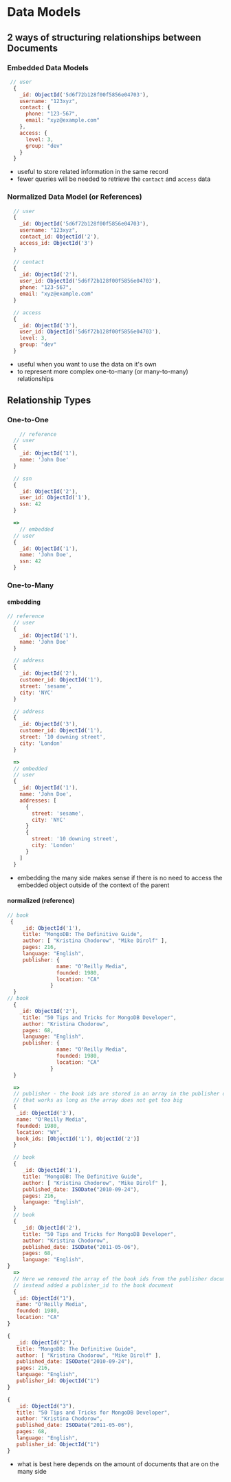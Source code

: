 # Data Models

## 2 ways of structuring relationships between Documents

### Embedded Data Models

```js
 // user
  {
    _id: ObjectId('5d6f72b128f00f5856e04703'),
    username: "123xyz",
    contact: {
      phone: "123-567",
      email: "xyz@example.com"
    },
    access: {
      level: 3,
      group: "dev"
    }
  }
```

- useful to store related information in the same record
- fewer queries will be needed to retrieve the `contact` and `access` data

### Normalized Data Model (or References)

```js
  // user
  {
    _id: ObjectId('5d6f72b128f00f5856e04703'),
    username: "123xyz",
    contact_id: ObjectId('2'),
    access_id: ObjectId('3')
  }

  // contact
  {
    _id: ObjectId('2'),
    user_id: ObjectId('5d6f72b128f00f5856e04703'),
    phone: "123-567",
    email: "xyz@example.com"
  }

  // access
  {
    _id: ObjectId('3'),
    user_id: ObjectId('5d6f72b128f00f5856e04703'),
    level: 3,
    group: "dev"
  }
```

<!-- db.contact.find({ user_id: '5d6f72b128f00f5856e04703' }) -->

- useful when you want to use the data on it's own
- to represent more complex one-to-many (or many-to-many) relationships

## Relationship Types

### One-to-One

```js
    // reference
  // user
  {
    _id: ObjectId('1'),
    name: 'John Doe'
  }

  // ssn
  {
    _id: ObjectId('2'),
    user_id: ObjectId('1'),
    ssn: 42
  }

  =>
    // embedded
  // user
  {
    _id: ObjectId('1'),
    name: 'John Doe',
    ssn: 42
  }
```

### One-to-Many

#### embedding

```js
// reference
  // user
  {
    _id: ObjectId('1'),
    name: 'John Doe'
  }

  // address
  {
    _id: ObjectId('2'),
    customer_id: ObjectId('1'),
    street: 'sesame',
    city: 'NYC'
  }

  // address
  {
    _id: ObjectId('3'),
    customer_id: ObjectId('1'),
    street: '10 downing street',
    city: 'London'
  }

  =>
  // embedded
  // user
  {
    _id: ObjectId('1'),
    name: 'John Doe',
    addresses: [
      {
        street: 'sesame',
        city: 'NYC'
      }
      {
        street: '10 downing street',
        city: 'London'
      }
    ]
  }
```

- embedding the many side makes sense if there is no need to access the embedded object outside of the context of the parent

#### normalized (reference)

```js
// book
 {
     _id: ObjectId('1'),
     title: "MongoDB: The Definitive Guide",
     author: [ "Kristina Chodorow", "Mike Dirolf" ],
     pages: 216,
     language: "English",
     publisher: {
                name: "O'Reilly Media",
                founded: 1980,
                location: "CA"
              }
  }
// book
  {
    _id: ObjectId('2'),
     title: "50 Tips and Tricks for MongoDB Developer",
     author: "Kristina Chodorow",
     pages: 68,
     language: "English",
     publisher: {
                name: "O'Reilly Media",
                founded: 1980,
                location: "CA"
              }
  }

  =>
  // publisher - the book ids are stored in an array in the publisher document
  // that works as long as the array does not get too big
  {
   _id: ObjectId('3'),
   name: "O'Reilly Media",
   founded: 1980,
   location: "WY",
   book_ids: [ObjectId('1'), ObjectId('2')]
  }

  // book
  {
     _id: ObjectId('1'),
     title: "MongoDB: The Definitive Guide",
     author: [ "Kristina Chodorow", "Mike Dirolf" ],
     published_date: ISODate("2010-09-24"),
     pages: 216,
     language: "English",
  }
  // book
  {
     _id: ObjectId('2'),
     title: "50 Tips and Tricks for MongoDB Developer",
     author: "Kristina Chodorow",
     published_date: ISODate("2011-05-06"),
     pages: 68,
     language: "English",
}
  =>
  // Here we removed the array of the book ids from the publisher document and 
  // instead added a publisher_id to the book document
  {
   _id: ObjectId("1"),
   name: "O'Reilly Media",
   founded: 1980,
   location: "CA"
}

{
   _id: ObjectId("2"),
   title: "MongoDB: The Definitive Guide",
   author: [ "Kristina Chodorow", "Mike Dirolf" ],
   published_date: ISODate("2010-09-24"),
   pages: 216,
   language: "English",
   publisher_id: ObjectId("1")
}

{
   _id: ObjectId("3"),
   title: "50 Tips and Tricks for MongoDB Developer",
   author: "Kristina Chodorow",
   published_date: ISODate("2011-05-06"),
   pages: 68,
   language: "English",
   publisher_id: ObjectId("1")
}
```
- what is best here depends on the amount of documents that are on the many side